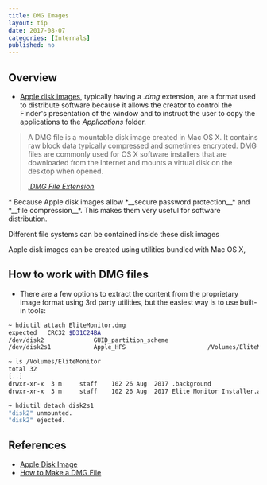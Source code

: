 ```yaml
---
title: DMG Images
layout: tip
date: 2017-08-07
categories: [Internals]
published: no
---
```


## Overview

- [Apple disk images](https://en.wikipedia.org/wiki/Apple_Disk_Image), typically having a *.dmg* extension, are a format used to distribute software because it allows the creator to control the Finder's presentation of the window and to instruct the user to copy the applications to the *Applications* folder.

<blockquote>
  <p>A DMG file is a mountable disk image created in Mac OS X. It contains raw block data typically compressed and sometimes encrypted. DMG files are commonly used for OS X software installers that are downloaded from the Internet and mounts a virtual disk on the desktop when opened.</p>
  <cite><a target="_blank" href="https://fileinfo.com/extension/dmg">.DMG File Extension</a>
</cite> </blockquote>
* Because Apple disk images allow *__secure password protection__* and *__file compression__*. This makes them very useful for software distribution.

Different file systems can be contained inside these disk images

Apple disk images can be created using utilities bundled with Mac OS X, 

## How to work with DMG files

* There are a few options to extract the content from the proprietary image format using 3rd party utilities, but the easiest way is to use built-in tools:

```bash
~ hdiutil attach EliteMonitor.dmg
expected   CRC32 $D31C24BA
/dev/disk2          	GUID_partition_scheme
/dev/disk2s1        	Apple_HFS                      	/Volumes/EliteMonitor

~ ls /Volumes/EliteMonitor
total 32
[..]
drwxr-xr-x  3 m     staff    102 26 Aug  2017 .background
drwxr-xr-x  3 m     staff    102 26 Aug  2017 Elite Monitor Installer.app

~ hdiutil detach disk2s1
"disk2" unmounted.
"disk2" ejected.
```

## References
* [Apple Disk Image](https://en.wikipedia.org/wiki/Apple_Disk_Image)
* [How to Make a DMG File](https://www.wikihow.com/Make-a-DMG-File-on-a-Mac)
